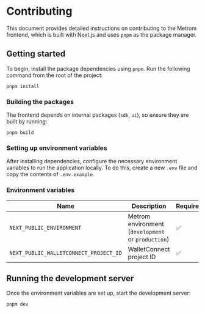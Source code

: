 # Contributing

This document provides detailed instructions on contributing to the Metrom
frontend, which is built with Next.js and uses `pnpm` as the package manager.

## Getting started

To begin, install the package dependencies using `pnpm`. Run the following
command from the root of the project:

```
pnpm install
```

### Building the packages

The frontend depends on internal packages (`sdk`, `ui`), so ensure they are
built by running:

```
pnpm build
```

### Setting up environment variables

After installing dependencies, configure the necessary environment variables to
run the application locally. To do this, create a new `.env` file and copy the
contents of `.env.example`.

### Environment variables

| Name                                   | Description                                        | Required | Default |
| -------------------------------------- | -------------------------------------------------- | -------- | ------- |
| `NEXT_PUBLIC_ENVIRONMENT`              | Metrom environment (`development` or `production`) | ✅       | `-`     |
| `NEXT_PUBLIC_WALLETCONNECT_PROJECT_ID` | WalletConnect project ID                           | ✅       | `-`     |

## Running the development server

Once the environment variables are set up, start the development server:

```
pnpm dev
```
